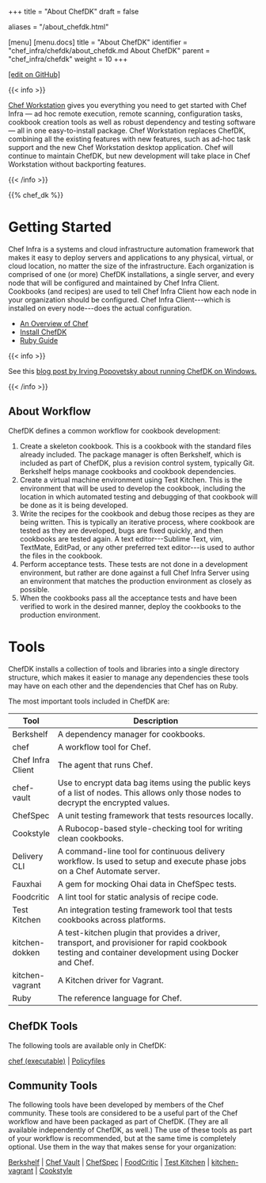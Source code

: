+++
title = "About ChefDK"
draft = false

aliases = "/about_chefdk.html"

[menu]
  [menu.docs]
    title = "About ChefDK"
    identifier = "chef_infra/chefdk/about_chefdk.md About ChefDK"
    parent = "chef_infra/chefdk"
    weight = 10
+++    

[\[edit on
GitHub\]](https://github.com/chef/chef-web-docs/blob/master/chef_master/source/about_chefdk.rst)

{{< info >}}

[Chef Workstation](https://downloads.chef.io/chef-workstation/) gives
you everything you need to get started with Chef Infra — ad hoc remote
execution, remote scanning, configuration tasks, cookbook creation tools
as well as robust dependency and testing software — all in one
easy-to-install package. Chef Workstation replaces ChefDK, combining all
the existing features with new features, such as ad-hoc task support and
the new Chef Workstation desktop application. Chef will continue to
maintain ChefDK, but new development will take place in Chef Workstation
without backporting features.

{{< /info >}}

{{% chef_dk %}}

Getting Started
===============

Chef Infra is a systems and cloud infrastructure automation framework
that makes it easy to deploy servers and applications to any physical,
virtual, or cloud location, no matter the size of the infrastructure.
Each organization is comprised of one (or more) ChefDK installations, a
single server, and every node that will be configured and maintained by
Chef Infra Client. Cookbooks (and recipes) are used to tell Chef Infra
Client how each node in your organization should be configured. Chef
Infra Client---which is installed on every node---does the actual
configuration.

-   [An Overview of Chef](/chef_overview/)
-   [Install ChefDK](/install_dk/)
-   [Ruby Guide](/ruby/)

{{< info >}}

See this [blog post by Irving Popovetsky about running ChefDK on
Windows.](https://www.chef.io/blog/2014/11/04/the-chefdk-on-windows-survival-guide/)

{{< /info >}}

About Workflow
--------------

ChefDK defines a common workflow for cookbook development:

1.  Create a skeleton cookbook. This is a cookbook with the standard
    files already included. The package manager is often Berkshelf,
    which is included as part of ChefDK, plus a revision control system,
    typically Git. Berkshelf helps manage cookbooks and cookbook
    dependencies.
2.  Create a virtual machine environment using Test Kitchen. This is the
    environment that will be used to develop the cookbook, including the
    location in which automated testing and debugging of that cookbook
    will be done as it is being developed.
3.  Write the recipes for the cookbook and debug those recipes as they
    are being written. This is typically an iterative process, where
    cookbook are tested as they are developed, bugs are fixed quickly,
    and then cookbooks are tested again. A text editor---Sublime Text,
    vim, TextMate, EditPad, or any other preferred text editor---is used
    to author the files in the cookbook.
4.  Perform acceptance tests. These tests are not done in a development
    environment, but rather are done against a full Chef Infra Server
    using an environment that matches the production environment as
    closely as possible.
5.  When the cookbooks pass all the acceptance tests and have been
    verified to work in the desired manner, deploy the cookbooks to the
    production environment.

Tools
=====

ChefDK installs a collection of tools and libraries into a single
directory structure, which makes it easier to manage any dependencies
these tools may have on each other and the dependencies that Chef has on
Ruby.

The most important tools included in ChefDK are:

<table>
<colgroup>
<col style="width: 12%" />
<col style="width: 87%" />
</colgroup>
<thead>
<tr class="header">
<th>Tool</th>
<th>Description</th>
</tr>
</thead>
<tbody>
<tr class="odd">
<td>Berkshelf</td>
<td>A dependency manager for cookbooks.</td>
</tr>
<tr class="even">
<td>chef</td>
<td>A workflow tool for Chef.</td>
</tr>
<tr class="odd">
<td>Chef Infra Client</td>
<td>The agent that runs Chef.</td>
</tr>
<tr class="even">
<td>chef-vault</td>
<td>Use to encrypt data bag items using the public keys of a list of nodes. This allows only those nodes to decrypt the encrypted values.</td>
</tr>
<tr class="odd">
<td>ChefSpec</td>
<td>A unit testing framework that tests resources locally.</td>
</tr>
<tr class="even">
<td>Cookstyle</td>
<td>A Rubocop-based style-checking tool for writing clean cookbooks.</td>
</tr>
<tr class="odd">
<td>Delivery CLI</td>
<td>A command-line tool for continuous delivery workflow. Is used to setup and execute phase jobs on a Chef Automate server.</td>
</tr>
<tr class="even">
<td>Fauxhai</td>
<td>A gem for mocking Ohai data in ChefSpec tests.</td>
</tr>
<tr class="odd">
<td>Foodcritic</td>
<td>A lint tool for static analysis of recipe code.</td>
</tr>
<tr class="even">
<td>Test Kitchen</td>
<td>An integration testing framework tool that tests cookbooks across platforms.</td>
</tr>
<tr class="odd">
<td>kitchen-dokken</td>
<td>A test-kitchen plugin that provides a driver, transport, and provisioner for rapid cookbook testing and container development using Docker and Chef.</td>
</tr>
<tr class="even">
<td>kitchen-vagrant</td>
<td>A Kitchen driver for Vagrant.</td>
</tr>
<tr class="odd">
<td>Ruby</td>
<td>The reference language for Chef.</td>
</tr>
</tbody>
</table>

ChefDK Tools
------------

The following tools are available only in ChefDK:

[chef (executable)](/ctl_chef.html) | [Policyfiles](/policyfile/)

Community Tools
---------------

The following tools have been developed by members of the Chef
community. These tools are considered to be a useful part of the Chef
workflow and have been packaged as part of ChefDK. (They are all
available independently of ChefDK, as well.) The use of these tools as
part of your workflow is recommended, but at the same time is completely
optional. Use them in the way that makes sense for your organization:

[Berkshelf](/berkshelf/) | [Chef Vault](/chef_vault/) |
[ChefSpec](/chefspec/) | [FoodCritic](/foodcritic/) | [Test
Kitchen](/kitchen/) |
[kitchen-vagrant](/plugin_kitchen_vagrant/) |
[Cookstyle](/cookstyle/)
